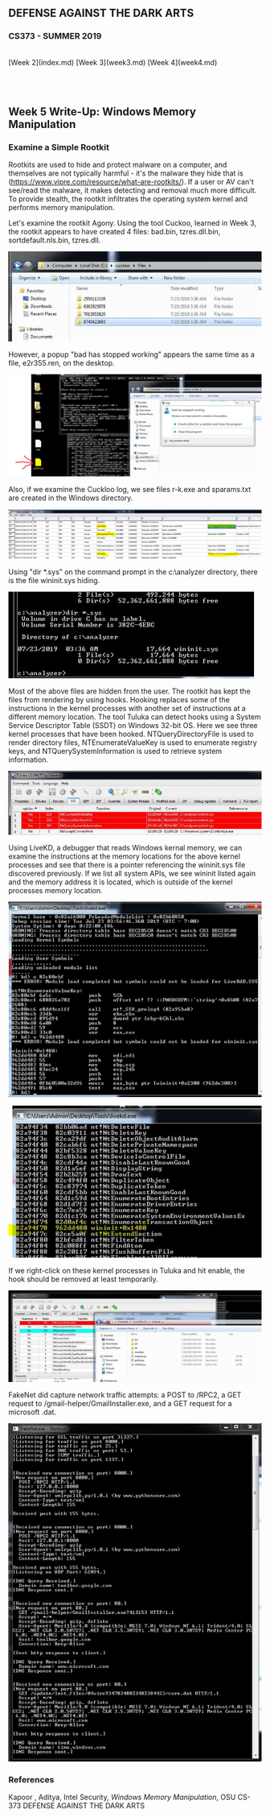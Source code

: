 ## DEFENSE AGAINST THE DARK ARTS
### CS373 - SUMMER 2019
<br>
[Week 2](index.md)  [Week 3](week3.md)  [Week 4](week4.md)

<br><br>
## Week 5 Write-Up:  Windows Memory Manipulation

### Examine a Simple Rootkit

Rootkits are used to hide and protect malware on a computer, and themselves are not typically harmful - it's the malware they hide that is (https://www.vipre.com/resource/what-are-rootkits/). If a user or AV can't see/read the malware, it makes detecting and removal much more difficult. To provide stealth, the rootkit infiltrates the operating system kernel and performs memory manipulation.

Let's examine the rootkit Agony. Using the tool Cuckoo, learned in Week 3, the rootkit appears to have created 4 files: bad.bin, tzres.dll.bin, sortdefault.nls.bin, tzres.dll.

![lab1 1](lab1_4files.JPG)
<br>

However, a popup "bad has stopped working" appears the same time as a file, e2r355.ren, on the desktop.

![lab1 2](lab1_e2r355.ren.JPG)
<br>

Also, if we examine the Cuckloo log, we see files r-k.exe and sparams.txt are created in the Windows directory.

![lab1 3](lab1_bad_cuckoo.JPG)
<br>

Using "dir \*.sys" on the command prompt in the c:\analyzer directory, there is the file wininit.sys hiding.

![lab1 4](lab1_wininit.sys.JPG)
<br>

Most of the above files are hidden from the user. The rootkit has kept the files from rendering by using hooks. Hooking replaces some of the instructions in the kernel processes with another set of instructions at a different memory location. The tool Tuluka can detect hooks using a System Service Descriptor Table (SSDT) on Windows 32-bit OS. Here we see three kernel processes that have been hooked. NTQueryDirectoryFile is used to render directory files, NTEnumerateValueKey is used to enumerate registry keys, and NTQuerySystemInformation is used to retrieve system information. 

![lab1 5](lab1_tuluka.JPG)
<br>

Using LiveKD, a debugger that reads Windows kernal memory, we can examine the instructions at the memory locations for the above kernel processes and see that there is a pointer referencing the wininit.sys file discovered previously. If we list all system APIs, we see wininit listed again and the memory address it is located, which is outside of the kernel processes memory location.

![lab1 6](lab1_livekd.JPG)
<br>

![lab1 7](lab1_livekd_ssdt.JPG)
<br>

If we right-click on these kernel processes in Tuluka and hit enable, the hook should be removed at least temporarily. 

![lab1 8](lab1_hiddenwininit.JPG)
<br>

FakeNet did capture network traffic attempts: a POST to /RPC2, a GET request to /gmail-helper/GmailInstaller.exe, and a GET request for a microsoft .dat.

![lab1 9](lab1_fakenet.JPG)
<br>




### References
Kapoor , Aditya, Intel Security, *Windows Memory Manipulation*, OSU CS-373 DEFENSE AGAINST THE DARK ARTS
